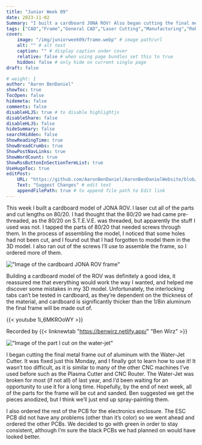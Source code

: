 ```yaml
---
title: "Junior Week 09"
date: 2023-11-02
Summary: "I built a cardboard JONA ROV! Also began cutting the final metal parts!"
tags: ["CAD","Frame","General CAD","Laser Cutting","Manufacturing","Robotics Shop Blog","Sunk Robotics","Water-Jet Cutting"]
cover:
    image: "/img/juniorweek09/frame.webp" # image path/url
    alt: "" # alt text
    caption: "" # display caption under cover
    relative: false # when using page bundles set this to true
    hidden: false # only hide on current single page
draft: false

# weight: 1
author: "Aaron BenDaniel"
showToc: true
TocOpen: false
hidemeta: false
comments: false
disableHLJS: true # to disable highlightjs
disableShare: false
disableHLJS: false
hideSummary: false
searchHidden: false
ShowReadingTime: true
ShowBreadCrumbs: true
ShowPostNavLinks: true
ShowWordCount: true
ShowRssButtonInSectionTermList: true
UseHugoToc: true
editPost:
    URL: "https://github.com/AaronBenDaniel/AaronBenDanielWebsite/blob/main/content"
    Text: "Suggest Changes" # edit text
    appendFilePath: true # to append file path to Edit link
---
```


This week I built a cardboard model of JONA ROV. I laser cut all of the parts and cut lengths on 80/20. I had thought that the 80/20 we had came pre-threaded, as the 80/20 on S.T.E.V.E. was threaded, but apparently the stuff I used was not. I tapped the parts of 80/20 that needed screws through them. In the process of assembling the model, I noticed that some holes had not been cut, and I found out that I had forgotten to model them in the 3D model. I also ran out of the screws I’ll use to assemble the frame, so I ordered more of them.

!["Image of the cardboard JONA ROV frame"](/img/juniorweek09/frametop.webp)

Building a cardboard model of the ROV was definitely a good idea, it reassured me that everything would work the way I wanted, and helped me discover some mistakes in my 3D model. Unfortunately, the interlocking tabs can’t be tested in cardboard, as they’re dependent on the thickness of the material, and cardboard is significantly thicker than the 1/8in aluminum the final frame will be made out of.

{{< youtube 1i_6MKROoWY >}}

Recorded by {{< linknewtab "https://benwirz.netlify.app/" "Ben Wirz" >}}

!["Image of the part I cut on the water-jet"](/img/juniorweek09/metal.webp)

I began cutting the final metal frame out of aluminum with the Water-Jet Cutter. It was fixed just this Monday, and I finally got to learn how to use it! It wasn’t too difficult, as it is similar to many of the other CNC machines I’ve used before such as the Plasma Cutter and CNC Router. The Water-Jet was broken for most (if not all) of last year, and I’d been waiting for an opportunity to use it for a long time. Hopefully, by the end of next week, all of the parts for the frame will be cut and sanded. Ben suggested we get the pieces anodized, but I think we’ll just end up spray-painting them.

I also ordered the rest of the PCB for the electronics enclosure. The ESC PCB did not have any problems (other than it’s color) so we went ahead and ordered the other PCBs. We decided to go with green in order to stay consistent, although I’m sure the black PCBs we had planned on would have looked better.